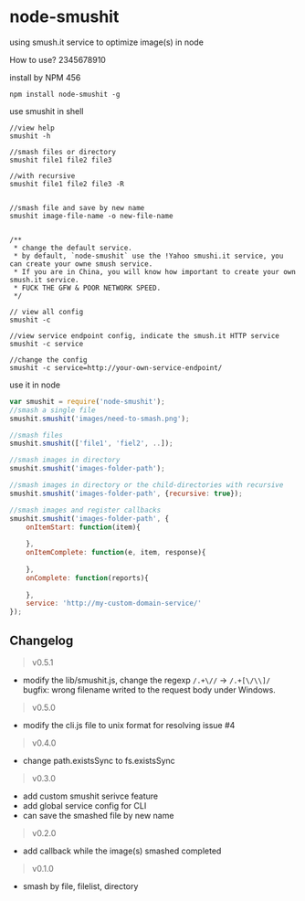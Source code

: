 node-smushit
=====

using smush.it service to optimize image(s) in node

How to use? 2345678910


install by NPM 456

```shell
npm install node-smushit -g
```

use smushit in shell

```shell
//view help
smushit -h

//smash files or directory
smushit file1 file2 file3

//with recursive
smushit file1 file2 file3 -R


//smash file and save by new name
smushit image-file-name -o new-file-name


/**
 * change the default service.
 * by default, `node-smushit` use the !Yahoo smushi.it service, you can create your owne smush service.
 * If you are in China, you will know how important to create your own smush.it service. 
 * FUCK THE GFW & POOR NETWORK SPEED.
 */

// view all config
smushit -c

//view service endpoint config, indicate the smush.it HTTP service
smushit -c service

//change the config
smushit -c service=http://your-own-service-endpoint/
```

use it in node

```javascript
var smushit = require('node-smushit');
//smash a single file
smushit.smushit('images/need-to-smash.png');

//smash files
smushit.smushit(['file1', 'fiel2', ..]);

//smash images in directory
smushit.smushit('images-folder-path');

//smash images in directory or the child-directories with recursive
smushit.smushit('images-folder-path', {recursive: true});

//smash images and register callbacks
smushit.smushit('images-folder-path', {
    onItemStart: function(item){
	
    },
    onItemComplete: function(e, item, response){
	
    },
    onComplete: function(reports){
	
    },
    service: 'http://my-custom-domain-service/'
});
```

Changelog
------------
> v0.5.1
* modify the lib/smushit.js, change the regexp `/.+\//` -> `/.+[\/\\]/` bugfix: wrong filename writed to the request body under Windows. 

> v0.5.0
* modify the cli.js file to unix format for resolving issue #4

> v0.4.0
* change path.existsSync to fs.existsSync

> v0.3.0
* add custom smushit serivce feature
* add global service config for CLI
* can save the smashed file by new name

> v0.2.0
* add callback while the image(s) smashed completed

> v0.1.0
* smash by file, filelist, directory



